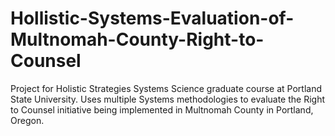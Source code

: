 # Hollistic-Systems-Evaluation-of-Multnomah-County-Right-to-Counsel
Project for Holistic Strategies Systems Science graduate course at Portland State University.  Uses multiple Systems methodologies to evaluate the Right to Counsel initiative being implemented in Multnomah County in Portland, Oregon.
